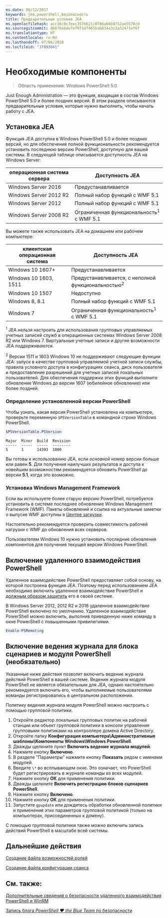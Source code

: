 ```yaml
---
ms.date: 06/12/2017
keywords: jea,powershell,безопасность
title: Предварительные условия JEA
ms.openlocfilehash: acc16c0c7eec357b621c0706a66b8752ae5578cd
ms.sourcegitcommit: 8b076ebde7ef971d7465bab834a3c2a32471ef6f
ms.translationtype: HT
ms.contentlocale: ru-RU
ms.lasthandoff: 07/06/2018
ms.locfileid: "37893041"
---
```

# <a name="prerequisites"></a>Необходимые компоненты

> Область применения: Windows PowerShell 5.0

Just Enough Administration — это функция, входящая в состав Windows PowerShell 5.0 и более поздних версий.
В этом разделе описываются предварительные условия, которые нужно выполнить, чтобы начать работу с JEA.

## <a name="install-jea"></a>Установка JEA

Функция JEA доступна в Windows PowerShell 5.0 и более поздних версий, но для обеспечения полной функциональности рекомендуется установить последнюю версию PowerShell, доступную для вашей системы.
В следующей таблице описывается доступность JEA на Windows Server:

операционная система сервера   | Доступность JEA
--------------------------|--------------------------------
Windows Server 2016       | Предустанавливается
Windows Server 2012 R2    | Полный набор функций с WMF 5.1
Windows Server 2012       | Полный набор функций с WMF 5.1
Windows Server 2008 R2    | Ограниченная функциональность<sup>1</sup> с WMF 5.1

Вы можете также использовать JEA на домашнем или рабочем компьютере:

клиентская операционная система   | Доступность JEA
--------------------------|-----------------------------------------------------
Windows 10 1607+          | Предустанавливается
Windows 10 1603, 1511     | Предустанавливается, с неполной функциональностью<sup>2</sup>
Windows 10 1507           | Недоступно
Windows 8, 8.1            | Полный набор функций с WMF 5.1
Windows 7                 | Ограниченная функциональность<sup>1</sup> с WMF 5.1

<sup>1</sup> JEA нельзя настроить для использования групповых управляемых учетных записей служб в операционных системах Windows Server 2008 R2 или Windows 7.
Виртуальные учетные записи и другие возможности JEA *поддерживаются*.

<sup>2</sup> Версии 1511 и 1603 Windows 10 не поддерживают следующие функции JEA: запуск в качестве групповой управляемой учетной записи службы, правила условного доступа в конфигурациях сеанса, диск пользователя и предоставление разрешений для учетных записей локальных пользователей.
Для обеспечения поддержки этих функций выполните обновление Windows до версии 1607 (юбилейное обновление) или более поздней.

### <a name="check-which-version-of-powershell-is-installed"></a>Определение установленной версии PowerShell

Чтобы узнать, какая версия PowerShell установлена на компьютере, проверьте переменную `$PSVersionTable` в командной строке Windows PowerShell.

```powershell
$PSVersionTable.PSVersion
```

```output
Major  Minor  Build  Revision
-----  -----  -----  --------
5      1      14393  1000
```

Вы готовы к использованию JEA, если *основной* номер версии больше или равен **5**.
Для получения наилучших результатов и доступа к новейшим возможностям рекомендуется обновить PowerShell до версии **5.1**, когда это возможно.

### <a name="install-windows-management-framework"></a>Установка Windows Management Framework

Если вы используете более старую версию PowerShell, потребуется установить в системе последнее обновление Windows Management Framework (WMF).
Пакеты обновлений и ссылка на актуальные заметки о выпуске WMF доступны в [Центре загрузки](https://blogs.msdn.microsoft.com/powershell/2016/02/24/windows-management-framework-wmf-5-0-rtm-packages-has-been-republished/).

Настоятельно рекомендуется проверить совместимость рабочей нагрузки с WMF до обновления всех серверов.

Пользователям Windows 10 нужно установить последние обновления компонентов для получения текущей версии Windows PowerShell.

## <a name="enable-powershell-remoting"></a>Включение удаленного взаимодействия PowerShell

Удаленное взаимодействие PowerShell предоставляет собой основу, на которой построена функция JEA.
Поэтому перед использованием JEA необходимо включить удаленное взаимодействие PowerShell и [должным образом защитить](/powershell/scripting/setup/winrmsecurity) его в своей системе.

В Windows Server 2012, 2012 R2 и 2016 удаленное взаимодействие PowerShell включено по умолчанию.
Удаленное взаимодействие PowerShell можно включить, выполнив приведенную ниже команду в окне PowerShell с повышенными привилегиями.

```powershell
Enable-PSRemoting
```

## <a name="enable-powershell-module-and-script-block-logging-optional"></a>Включение ведения журнала для блока сценариев и модуля PowerShell (необязательно)

Указанные ниже действия позволят включить ведение журнала действий PowerShell в вашей системе.
Ведение журнала модуля PowerShell не является обязательным для JEA, однако настоятельно рекомендуется включить его, чтобы выполняемые пользователями команды регистрировались в центральном расположении.

Политику ведения журнала модуля PowerShell можно настроить с помощью групповой политики.

1. Откройте редактор локальных групповых политик на рабочей станции или объект групповой политики в консоли управления групповыми политиками на контроллере домена Active Directory.
2. Откройте папку **Конфигурация компьютера\\Административные шаблоны\\Компоненты Windows\\Windows PowerShell**.
3. Дважды щелкните пункт **Включить ведение журнала модулей**.
4. Нажмите кнопку **Включено**.
5. В разделе "Параметры" нажмите кнопку **Показать** рядом с именами модулей.
6. Введите `\*` во всплывающем окне. Это означает, что PowerShell будет регистрировать в журнале команды из всех модулей.
7. Нажмите кнопку **ОК** для применения политики.
8. Дважды щелкните **Включить регистрацию блоков сценариев PowerShell**.
9. Нажмите кнопку **Включено**.
10. Нажмите кнопку **ОК** для применения политики.
11. Запустите `gpupdate` или дождитесь обработки обновленной политики и применения этих параметров групповой политикой (только на компьютерах, присоединенных к домену).

С помощью групповой политики также можно включить запись действий PowerShell в масштабе всей системы.

## <a name="next-steps"></a>Дальнейшие действия

[Создание файла возможностей ролей](role-capabilities.md)

[Создание файла конфигурации сеанса](session-configurations.md)

## <a name="see-also"></a>См. также:

[Дополнительные сведения о безопасности удаленного взаимодействия PowerShell и WinRM](/powershell/scripting/setup/winrmsecurity)

[Запись блога *PowerShell ♥ the Blue Team* по безопасности](https://blogs.msdn.microsoft.com/powershell/2015/06/09/powershell-the-blue-team/)